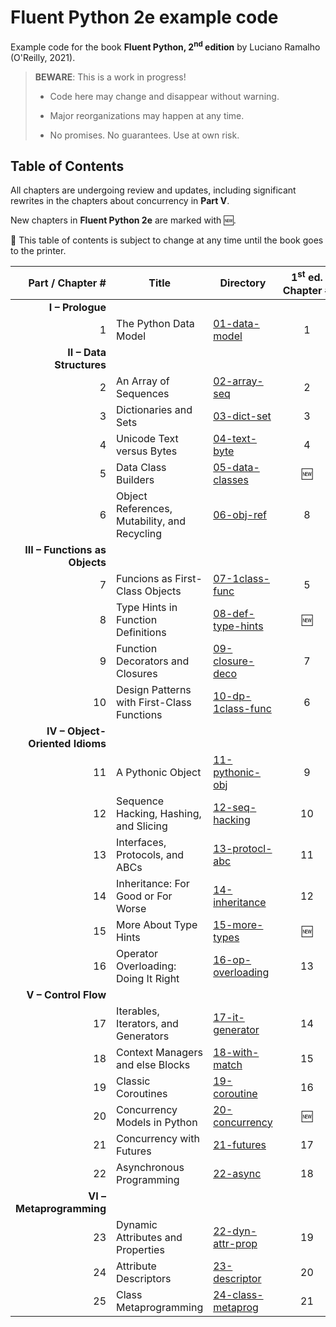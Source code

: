 # Fluent Python 2e example code

Example code for the book **Fluent Python, 2<sup>nd</sup> edition** by Luciano Ramalho (O'Reilly, 2021).

> **BEWARE**: This is a work in progress!
>
> * Code here may change and disappear without warning.
>
> * Major reorganizations may happen at any time.
>
> * No promises. No guarantees. Use at own risk.

## Table of Contents

All chapters are undergoing review and updates, including significant rewrites in the chapters about concurrency in **Part V**.

New chapters in **Fluent Python 2e** are marked with 🆕.

🚨 This table of contents is subject to change at any time until the book goes to the printer.

Part / Chapter #|Title|Directory|1<sup>st</sup> ed. Chapter&nbsp;#
---:|---|---|:---:
**I – Prologue**|
1|The Python Data Model|[01-data-model](01-data-model)|1
**II – Data Structures**|
2|An Array of Sequences|[02-array-seq](02-array-seq)|2
3|Dictionaries and Sets|[03-dict-set](03-dict-set)|3
4|Unicode Text versus Bytes|[04-text-byte](04-text-byte)|4
5|Data Class Builders|[05-data-classes](05-data-classes)|🆕
6|Object References, Mutability, and Recycling|[06-obj-ref](06-obj-ref)|8
**III – Functions as Objects**|
7|Funcions as First-Class Objects|[07-1class-func](07-1class-func)|5
8|Type Hints in Function Definitions|[08-def-type-hints](08-def-type-hints)|🆕
9|Function Decorators and Closures|[09-closure-deco](09-closure-deco)|7
10|Design Patterns with First-Class Functions|[10-dp-1class-func](10-dp-1class-func)|6
**IV – Object-Oriented Idioms**|
11|A Pythonic Object|[11-pythonic-obj](11-pythonic-obj)|9
12|Sequence Hacking, Hashing, and Slicing|[12-seq-hacking](12-seq-hacking)|10
13|Interfaces, Protocols, and ABCs|[13-protocl-abc](13-protocol-abc)|11
14|Inheritance: For Good or For Worse|[14-inheritance](14-inheritance)|12
15|More About Type Hints|[15-more-types](15-more-types)|🆕
16|Operator Overloading: Doing It Right|[16-op-overloading](16-op-overloading)|13
**V – Control Flow**|
17|Iterables, Iterators, and Generators|[17-it-generator](17-it-generator)|14
18|Context Managers and else Blocks|[18-with-match](18-with-match)|15
19|Classic Coroutines|[19-coroutine](19-coroutine)|16
20|Concurrency Models in Python|[20-concurrency](20-concurrency)|🆕
21|Concurrency with Futures|[21-futures](21-futures)|17
22|Asynchronous Programming|[22-async](22-async)|18
**VI – Metaprogramming**|
23|Dynamic Attributes and Properties|[22-dyn-attr-prop](22-dyn-attr-prop)|19
24|Attribute Descriptors|[23-descriptor](23-descriptor)|20
25|Class Metaprogramming|[24-class-metaprog](24-class-metaprog)|21
